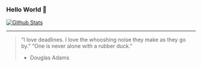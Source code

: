### Hello World 🖖

[![Github Stats](https://github-readme-stats.nakanodo.xyz/?username=froch&count_private=true&show_icons=true&theme=dark)](https://github.com/anuraghazra/github-readme-stats)

---

> “I love deadlines. I love the whooshing noise they make as they go by.”
> “One is never alone with a rubber duck.”
> - Douglas Adams

